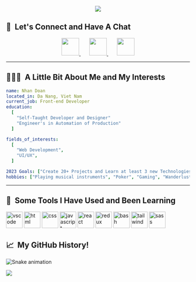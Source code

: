 <p align="center">
<img src="https://user-images.githubusercontent.com/103923740/215698319-1026a2ca-e210-49bf-b41c-8c7174c447e2.png">
</p>

<h2> 💭 &nbsp;Let's Connect and Have A Chat</h2>
<p align="center">
<a href="https://www.instagram.com/huunhan196/" target="_blank">
  <img height="48" src="https://user-images.githubusercontent.com/103923740/215697274-27c95d36-7c47-4550-a6b7-cf93ba5bf254.png"/>
</a>
&nbsp;
&nbsp;
&nbsp;
<a href="https://www.facebook.com/huunhan196/" target="_blank">
  <img height="48" src="https://user-images.githubusercontent.com/103923740/215697634-8de0591e-02d9-4d72-9479-0e5134bc4d6f.png"/>
</a>
&nbsp;
&nbsp;
&nbsp;
<a href="https://www.youtube.com/@CAPSBand" target="_blank">
  <img height="48" src="https://user-images.githubusercontent.com/103923740/215697848-0975d4f5-86b1-4a99-9dbc-76d58ae4bf47.png"/>
</a>
</p>

---

<h2> 👨🏻‍💻 &nbsp;A Little Bit About Me and My Interests</h2>

```yaml
name: Nhan Doan
located_in: Da Nang, Viet Nam
current_job: Front-end Developer
education:
  [
    "Self-Taught Developer and Designer"
    "Engineer's in Automation of Production"
  ]

fields_of_interests:
  [
    "Web Development",
    "UI/UX",
  ]

2023 Goals: ["Create 20+ Projects and Learn at least 3 new Technologies"]
hobbies: ["Playing musical instruments", "Poker", "Gaming", "Wanderlust"]
```

---

<h2> 🚀 &nbsp;Some Tools I Have Used and Been Learning</h2>
<p align="left">
<img src="https://cdn.jsdelivr.net/gh/devicons/devicon/icons/vscode/vscode-original.svg" alt="vscode" width="45" height="45"/>
<img src="https://cdn.jsdelivr.net/gh/devicons/devicon/icons/html5/html5-original.svg" alt="html" width="45" height="45"/>
<img src="https://cdn.jsdelivr.net/gh/devicons/devicon/icons/css3/css3-original.svg" alt="css" width="45" height="45"/>
<img src="https://cdn.jsdelivr.net/gh/devicons/devicon/icons/javascript/javascript-original.svg" alt="javascript" width="45" height="45"/>
<img src="https://cdn.jsdelivr.net/gh/devicons/devicon/icons/react/react-original-wordmark.svg" alt="react" width="45" height="45"/>
<img src="https://cdn.jsdelivr.net/gh/devicons/devicon/icons/redux/redux-original.svg" alt="redux" width="45" height="45"/>
<img src="https://cdn.jsdelivr.net/gh/devicons/devicon/icons/bash/bash-original.svg" alt="bash" width="45" height="45"/>
<img src="https://cdn.jsdelivr.net/gh/devicons/devicon/icons/tailwindcss/tailwindcss-plain.svg" alt="tailwind" width="45" height="45"/>
<img src="https://cdn.jsdelivr.net/gh/devicons/devicon/icons/sass/sass-original.svg" alt="sass" width="45" height="45"/>
</p>

<h2> 📈 &nbsp;My GitHub History!</h2>

![Snake animation](https://github.com/huunhan196/huunhan196/blob/output/github-contribution-grid-snake.svg)

<p align="left">
  <img src="https://capsule-render.vercel.app/api?type=waving&color=gradient&height=100&section=footer"/>
</p>
